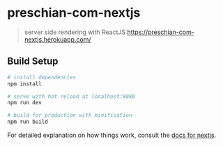 # preschian-com-nextjs

> server side rendering with ReactJS
> https://preschian-com-nextjs.herokuapp.com/

## Build Setup

``` bash
# install dependencies
npm install

# serve with hot reload at localhost:8080
npm run dev

# build for production with minification
npm run build
```

For detailed explanation on how things work, consult the [docs for nextjs](https://github.com/zeit/next.js).
